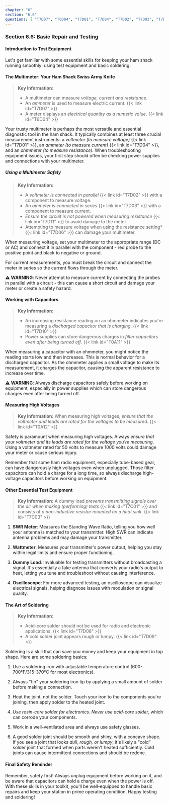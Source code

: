 ```yaml
---
chapter: "6"
section: "6.6"
questions: [ "T7D07", "T6D04", "T7D01", "T7D04", "T7D02", "T7D03", "T7D11", "T7D06", "T7D10", "T0A11", "T0A12", "T7C01", "T7C03", "T7D08", "T7D09" ]
---
```


### Section 6.6: Basic Repair and Testing

#### Introduction to Test Equipment

Let's get familiar with some essential skills for keeping your ham shack running smoothly: using test equipment and basic soldering.

#### The Multimeter: Your Ham Shack Swiss Army Knife

> **Key Information:**
> * A multimeter can measure *voltage, current and resistance*.
> * An *ammeter* is used to measure electric current. {{< link id="T7D07" >}}
> * A meter displays an *electrical quantity as a numeric value*. {{< link id="T6D04" >}}

Your trusty multimeter is perhaps the most versatile and essential diagnostic tool in the ham shack. It typically combines at least three crucial measurement instruments: a *voltmeter (to measure voltage)* {{< link id="T7D01" >}}, an *ammeter (to measure current)* {{< link id="T7D04" >}}, and an *ohmmeter (to measure resistance)*. When troubleshooting equipment issues, your first step should often be checking power supplies and connections with your multimeter.

##### Using a Multimeter Safely

> **Key Information:** 
> * A *voltmeter is connected in parallel* {{< link id="T7D02" >}} with a component to measure voltage.
> * An *ammeter is connected in series* {{< link id="T7D03" >}} with a component to measure current.
> * *Ensure the circuit is not powered when measuring resistance* {{< link id="T7D11" >}} to avoid damage to the meter.
> * Attempting to measure voltage when using the resistance setting* {{< link id="T7D06" >}} can damage your multimeter.

When measuring voltage, set your multimeter to the appropriate range (DC or AC) and connect it in parallel with the component - red probe to the positive point and black to negative or ground.

For current measurements, you must break the circuit and connect the meter in series so the current flows through the meter.

⚠️ **WARNING**: Never attempt to measure current by connecting the probes in parallel with a circuit - this can cause a short circuit and damage your meter or create a safety hazard.

#### Working with Capacitors

> **Key Information:** 
> * An increasing resistance reading on an ohmmeter indicates you're measuring a *discharged capacitor that is charging*. {{< link id="T7D10" >}}
> * Power supplies can store dangerous charges in *filter capacitors even after being turned off*. {{< link id="T0A11" >}}

When measuring a capacitor with an ohmmeter, you might notice the reading starts low and then increases. This is normal behavior for a discharged capacitor. As the ohmmeter applies a small voltage to make its measurement, it charges the capacitor, causing the apparent resistance to increase over time.

⚠️ **WARNING**: Always discharge capacitors safely before working on equipment, especially in power supplies which can store dangerous charges even after being turned off.

#### Measuring High Voltages

> **Key Information:** When measuring high voltages, *ensure that the voltmeter and leads are rated for the voltages to be measured*. {{< link id="T0A12" >}}

Safety is paramount when measuring high voltages. Always *ensure that your voltmeter and its leads are rated for the voltage you're measuring*. Using a voltmeter rated for 50 volts to measure 1000 volts could damage your meter or cause serious injury.

Remember that some ham radio equipment, especially tube-based gear, can have dangerously high voltages even when unplugged. Those filter capacitors can hold a charge for a long time, so always discharge high-voltage capacitors before working on equipment.

#### Other Essential Test Equipment

> **Key Information:** A dummy load *prevents transmitting signals over the air when making (performing) tests* {{< link id="T7C01" >}} and consists of *a non-inductive resistor mounted on a heat sink*. {{< link id="T7C03" >}}

1. **SWR Meter**: Measures the Standing Wave Ratio, telling you how well your antenna is matched to your transmitter. High SWR can indicate antenna problems and may damage your transmitter.

2. **Wattmeter**: Measures your transmitter's power output, helping you stay within legal limits and ensure proper functioning.

3. **Dummy Load**: Invaluable for testing transmitters without broadcasting a signal. It's essentially a fake antenna that converts your radio's output to heat, letting you tune and troubleshoot without causing interference.

4. **Oscilloscope**: For more advanced testing, an oscilloscope can visualize electrical signals, helping diagnose issues with modulation or signal quality.

#### The Art of Soldering

> **Key Information:** 
> * Acid-core solder should not be used for radio and electronic applications. {{< link id="T7D08" >}} 
> * A cold solder joint appears rough or lumpy. {{< link id="T7D09" >}}

Soldering is a skill that can save you money and keep your equipment in top shape. Here are some soldering basics:

1. Use a soldering iron with adjustable temperature control (600-700°F/315-370°C for most electronics).

2. Always "tin" your soldering iron tip by applying a small amount of solder before making a connection.

3. Heat the joint, not the solder. Touch your iron to the components you're joining, then apply solder to the heated joint.

4. *Use rosin-core solder for electronics. Never use acid-core solder*, which can corrode your components.

5. Work in a well-ventilated area and always use safety glasses.

6. A good solder joint should be smooth and shiny, with a concave shape. If you see a joint that looks *dull, rough, or lumpy*, it's likely a "cold" solder joint that formed when parts weren't heated sufficiently. Cold joints can cause intermittent connections and should be redone.

#### Final Safety Reminder

Remember, safety first! Always unplug equipment before working on it, and be aware that capacitors can hold a charge even when the power is off. With these skills in your toolkit, you'll be well-equipped to handle basic repairs and keep your station in prime operating condition. Happy testing and soldering!
